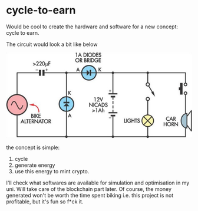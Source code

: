# cycle-to-earn
Would be cool to create the hardware and software for a new concept: cycle to earn.

The circuit would look a bit like below

![electrical circuit for the bike battery charger](https://github.com/milas-melt/cycle-to-earn/blob/main/bike-battery-charger-circuit-diagram-2.jpeg?raw=true)

the concept is simple: 
1. cycle
2. generate energy
3. use this energy to mint crypto.

I'll check what softwares are available for simulation and optimisation in my uni. Will take care of the blockchain part later. Of course, the money generated won't be worth the time spent biking i.e. this project is not profitable, but it's fun so f*ck it.
